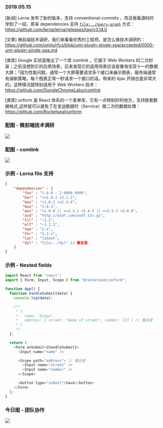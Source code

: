 ### 2019.05.15

[新闻] Lerna 发布了新的版本，支持 conventional-commits ，而且我看源码时学到了一招，原来 dependencies 支持 [`file:../query-graph`](https://docs.npmjs.com/files/package.json) 方式：<https://github.com/lerna/lerna/releases/tag/v3.14.0>

[文章] 微前端技术调研，我们来看看优秀的工程师，是怎么做技术调研的：<https://github.com/umijs/rfcs/blob/umi-plugin-single-spa/accepted/0000-umi-plugin-single-spa.md>

[类库] Google 实验室推出了一个库 comlink ，它属于 Web Workers 的二次封装；之前没想到它的应用场景，后来发现它的适用场景应该是像淘宝双十一的数据大屏；「因为性能问题，通常一个大屏需要请求多个接口来展示图表，服务端通常有熔断策略，每个图表正常一秒请求一个接口的话，带来的 Ajax 开销也是非常大的」这种情况就特别适用于 Web Workers 技术：<https://github.com/GoogleChromeLabs/comlink>

[类库] unform 是 React 体系的一个表单库，它有一点特别好的地方，支持嵌套数据格式,这样就可以避免了在发送数据时（Service）做二次的数据处理：<https://github.com/Rocketseat/unform>

### 配图 - 微前端技术调研
![](https://camo.githubusercontent.com/1c583be819af384760929ffa81cb5c366d9b228d/68747470733a2f2f63646e2e6e6c61726b2e636f6d2f79757175652f302f323031392f706e672f38363032352f313535373436373031343335352d37343632626431662d633537632d343536382d393866642d3034653636653932376638332e706e67)

### 配图 - comlink
![](https://user-images.githubusercontent.com/234957/54164510-cdab2d80-4454-11e9-92d0-7356aa6c5746.png)

### 示例 - Lerna file 支持
```json
{ 
    "dependencies" : { 
        "foo" : "1.0.0 - 2.9999.9999", 
        "bar" : ">=1.0.2 <2.1.2", 
        "baz" : ">1.0.2 <=2.3.4", 
        "boo" : "2.0.1", 
        "qux" : "<1.0.0 || >=2.3.1 <2.4.5 || >=2.5.2 <3.0.0", 
        "asd" : "http://asdf.com/asdf.tar.gz", 
        "til" : "~1.2", 
        "elf" : "~1.2.3", 
        "two" : "2.x", 
        "thr" : "3.3.x", 
        "lat" : "latest", 
        "dyl" : "file:../dyl" // 看这里
    }
}
```

### 示例 - Nested fields
```js
import React from "react";
import { Form, Input, Scope } from "@rocketseat/unform";

function App() {
  function handleSubmit(data) {
    console.log(data);

    /**
     * {
     *   name: 'Diego',
     *   address: { street: "Name of street", number: 123 } // 看这里
     * }
     */
  };

  return (
    <Form onSubmit={handleSubmit}>
      <Input name="name" />

      <Scope path="address"> // 看这里
        <Input name="street" />
        <Input name="number" />
      </Scope>

      <button type="submit">Save</button>
    </Form>
  );
}
```

### 今日图 - 团队协作
![](https://user-gold-cdn.xitu.io/2019/5/15/16ab97a112e892ae?imageView2/2/w/800/q/100)
